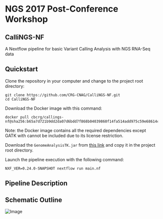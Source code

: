 # NGS 2017 Post-Conference Workshop

## CalliNGS-NF
A Nextflow pipeline for basic Variant Calling Analysis with NGS RNA-Seq data

## Quickstart 

Clone the repository in your computer and change to the project root directory: 

    git clone https://github.com/CRG-CNAG/CalliNGS-NF.git
    cd CalliNGS-NF

Download the Docker image with this command: 

    docker pull cbcrg/callings-nf@sha256:b65a7d721b9dd2da07d6bdd7f868b04039860f14fa514add975c59e68614c310
    
Note: the Docker image contains all the required dependencies except GATK with 
cannot be included due to its license restriction. 

Download the `GenomeAnalysisTK.jar` from [this link](https://software.broadinstitute.org/gatk/download/)
 and copy it in the project root directory.      


Launch the pipeline execution with the following command: 

    NXF_VER=0.24.0-SNAPSHOT nextflow run main.nf 


## Pipeline Description


## Schematic Outline
![Image](../callings-nf-dev/figures/workflow.png?raw=true)
